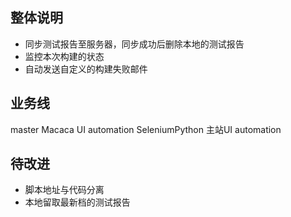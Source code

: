 

## 整体说明
- 同步测试报告至服务器，同步成功后删除本地的测试报告
- 监控本次构建的状态
- 自动发送自定义的构建失败邮件

## 业务线
master Macaca UI automation
SeleniumPython 主站UI automation

## 待改进
- 脚本地址与代码分离
- 本地留取最新档的测试报告
